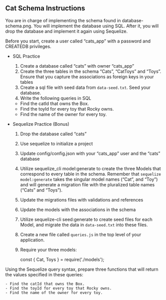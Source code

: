 Cat Schema Instructions
-----------------------

You are in charge of implementing the schema found in database-schema.png. You will implement the database using SQL. After it, you will drop the database and implement it again using Sequelize.

Before you start, create a user called “cats\_app” with a password and CREATEDB privileges.

-   SQL Practice
    1.  Create a database called “cats” with owner “cats\_app”
    2.  Create the three tables in the schema “Cats”, “CatToys” and “Toys”. Ensure that you capture the associations as foreign keys in your tables
    3.  Create a sql file with seed data from `data-seed.txt`. Seed your database.
    4.  Write the following queries in SQL

    -   Find the catId that owns the Box.
    -   Find the toyId for every toy that Rocky owns.
    -   Find the name of the owner for every toy.

-   Sequelize Practice (Bonus)
    1.  Drop the database called “cats”
    2.  Use sequelize to initialize a project
    3.  Update config/config.json with your “cats\_app” user and the “cats” database
    4.  Utilize sequelize\_cli model:generate to create the three Models that correspond to every table in the schema. Remember that `sequelize model:generate` takes the singular model names (“Cat”, and “Toy”) and will generate a migration file with the pluralized table names (“Cats” and “Toys”).
    5.  Update the migrations files with validations and references
    6.  Update the models with the associations in the schema
    7.  Utilize sequelize-cli seed:generate to create seed files for each Model, and migrate the data in `data-seed.txt` into these files.
    8.  Create a new file called `queries.js` in the top level of your application.
    9.  Require your three models:

        const { Cat, Toys } = require('./models');

Using the Sequelize query syntax, prepare three functions that will return the values specified in these queries:

    - Find the catId that owns the Box.
    - Find the toyId for every toy that Rocky owns.
    - Find the name of the owner for every toy.
